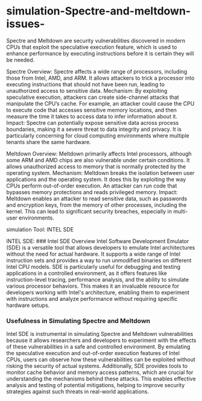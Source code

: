 # simulation-Spectre-and-meltdown-issues-
Spectre and Meltdown are security vulnerabilities discovered in modern CPUs that exploit the speculative execution feature, 
which is used to enhance performance by executing instructions before it is certain they will be needed.

Spectre
Overview: Spectre affects a wide range of processors, including those from Intel, AMD, and ARM. 
          It allows attackers to trick a processor into executing instructions that should not have been run, 
          leading to unauthorized access to sensitive data.
Mechanism: By exploiting speculative execution, attackers can create side-channel attacks that manipulate the CPU’s cache. 
           For example, an attacker could cause the CPU to execute code that accesses sensitive memory locations, 
           and then measure the time it takes to access data to infer information about it.
Impact: Spectre can potentially expose sensitive data across process boundaries, making it a severe threat to data integrity and privacy. 
        It is particularly concerning for cloud computing environments where multiple tenants share the same hardware.

        
Meltdown
Overview: Meltdown primarily affects Intel processors, although some ARM and AMD chips are also vulnerable under certain conditions. 
          It allows unauthorized access to memory that is normally protected by the operating system.
Mechanism: Meltdown breaks the isolation between user applications and the operating system. 
           It does this by exploiting the way CPUs perform out-of-order execution. An attacker can run code that bypasses memory protections and reads privileged memory.
Impact: Meltdown enables an attacker to read sensitive data, such as passwords and encryption keys, from the memory of other processes, 
        including the kernel. This can lead to significant security breaches, especially in multi-user environments. 


simulation Tool: INTEL SDE

INTEL SDE: ### Intel SDE Overview
Intel Software Development Emulator (SDE) is a versatile tool that allows developers to emulate Intel architectures without the need for actual hardware. It supports a wide range of Intel instruction sets and provides a way to run unmodified binaries on different Intel CPU models. SDE is particularly useful for debugging and testing applications in a controlled environment, as it offers features like instruction-level tracing, performance analysis, and the ability to simulate various processor behaviors. This makes it an invaluable resource for developers working with Intel's architecture, enabling them to experiment with instructions and analyze performance without requiring specific hardware setups.

### Usefulness in Simulating Spectre and Meltdown
Intel SDE is instrumental in simulating Spectre and Meltdown vulnerabilities because it allows researchers and developers to experiment with the effects of these vulnerabilities in a safe and controlled environment. By emulating the speculative execution and out-of-order execution features of Intel CPUs, users can observe how these vulnerabilities can be exploited without risking the security of actual systems. Additionally, SDE provides tools to monitor cache behavior and memory access patterns, which are crucial for understanding the mechanisms behind these attacks. This enables effective analysis and testing of potential mitigations, helping to improve security strategies against such threats in real-world applications.
